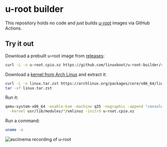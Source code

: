 # u-root builder

This repository holds no code and just builds [u-root](https://u-root.org)
images via GitHub Actions.

## Try it out

Download a prebuilt u-root image from
[releases](https://github.com/linuxboot/u-root-builder/releases):

```sh
curl -L -o u-root.cpio.xz https://github.com/linuxboot/u-root-builder/releases/latest/download/u-root_amd64_all.cpio.xz
```

Download a
[kernel from Arch Linux](https://archlinux.org/packages/core/x86_64/linux/)
and extract it:

```sh
curl -L -o linux.tar.zst https://archlinux.org/packages/core/x86_64/linux/download/
tar -xf linux.tar.zst
```

Run it:

```sh
qemu-system-x86_64 -enable-kvm -machine q35 -nographic -append "console=ttyS0" \
  -kernel usr/lib/modules/*/vmlinuz -initrd u-root.cpio.xz
```

Run a command:

```sh
uname -a
```

![asciinema recording of u-root](u-root.gif)
